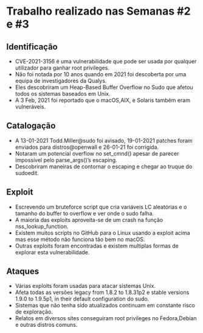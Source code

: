 # Trabalho realizado nas Semanas #2 e #3

## Identificação

- CVE-2021-3156 é uma vulnerabilidade que pode ser usada por qualquer utilizador para ganhar root privileges.
- Não foi notada por 10 anos quando em 2021 foi descoberta por uma equipa de investigadores da Qualys.
- Eles descobriram um Heap-Based Buffer Overflow no Sudo que afetou todos os sistemas baseados em Unix.
- A 3 Feb, 2021 foi reportado que o macOS,AIX, e Solaris também eram vulneráveis.

## Catalogação

- A 13-01-2021 Todd.Miller@sudo foi avisado, 19-01-2021 patches foram enviados para distros@openwall e 26-01-21 foi corrigida.
- Notaram um potencial overflow no set_cmnd() apesar de parecer impossível pelo parse_args()’s escaping.
- Descobriram maneiras de contornar o escaping e chegar ao truque do sudoedit.

## Exploit

- Escrevendo um bruteforce script que cria variáveis LC aleatórias e o tamanho do buffer to overflow e ver onde o sudo falha.
- A maioria das exploits aproveita-se de um crash na função nss_lookup_function.
- Existem muitos scripts no GitHub para o Linux usando a exploit acima mas esse método não funciona tão bem no macOS.
- Outras exploits foram encontradas e existem multiplas formas de explorar esta vulnerabilidade.


## Ataques

- Várias exploits foram usadas para atacar sistemas Unix.
- Afeta todas as versões legacy from 1.8.2 to 1.8.31p2 e stable versions 1.9.0 to 1.9.5p1, in their default configuration do sudo.
- Sistemas que não tenha sido atualizados continuam em constante risco de exploração.
- Relatos em diversos sites conseguiram root privileges no Fedora,Debian e outras distros comuns.
